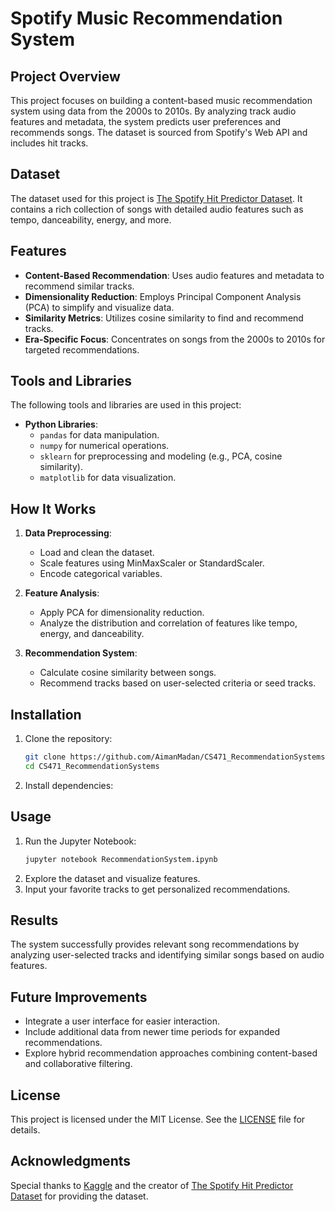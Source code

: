 
# Spotify Music Recommendation System

## Project Overview
This project focuses on building a content-based music recommendation system using data from the 2000s to 2010s. By analyzing track audio features and metadata, the system predicts user preferences and recommends songs. The dataset is sourced from Spotify's Web API and includes hit tracks.

## Dataset
The dataset used for this project is [The Spotify Hit Predictor Dataset](https://www.kaggle.com/datasets/theoverman/the-spotify-hit-predictor-dataset). It contains a rich collection of songs with detailed audio features such as tempo, danceability, energy, and more.

## Features
- **Content-Based Recommendation**: Uses audio features and metadata to recommend similar tracks.
- **Dimensionality Reduction**: Employs Principal Component Analysis (PCA) to simplify and visualize data.
- **Similarity Metrics**: Utilizes cosine similarity to find and recommend tracks.
- **Era-Specific Focus**: Concentrates on songs from the 2000s to 2010s for targeted recommendations.

## Tools and Libraries
The following tools and libraries are used in this project:
- **Python Libraries**:
  - `pandas` for data manipulation.
  - `numpy` for numerical operations.
  - `sklearn` for preprocessing and modeling (e.g., PCA, cosine similarity).
  - `matplotlib` for data visualization.
  

## How It Works
1. **Data Preprocessing**:
   - Load and clean the dataset.
   - Scale features using MinMaxScaler or StandardScaler.
   - Encode categorical variables.

2. **Feature Analysis**:
   - Apply PCA for dimensionality reduction.
   - Analyze the distribution and correlation of features like tempo, energy, and danceability.

3. **Recommendation System**:
   - Calculate cosine similarity between songs.
   - Recommend tracks based on user-selected criteria or seed tracks.


## Installation
1. Clone the repository:
   ```bash
   git clone https://github.com/AimanMadan/CS471_RecommendationSystems.git
   cd CS471_RecommendationSystems
   ```
2. Install dependencies:

## Usage
1. Run the Jupyter Notebook:
   ```bash
   jupyter notebook RecommendationSystem.ipynb
   ```
2. Explore the dataset and visualize features.
3. Input your favorite tracks to get personalized recommendations.

## Results
The system successfully provides relevant song recommendations by analyzing user-selected tracks and identifying similar songs based on audio features.

## Future Improvements
- Integrate a user interface for easier interaction.
- Include additional data from newer time periods for expanded recommendations.
- Explore hybrid recommendation approaches combining content-based and collaborative filtering.

## License
This project is licensed under the MIT License. See the [LICENSE](LICENSE) file for details.

## Acknowledgments
Special thanks to [Kaggle](https://www.kaggle.com/) and the creator of [The Spotify Hit Predictor Dataset](https://www.kaggle.com/datasets/theoverman/the-spotify-hit-predictor-dataset) for providing the dataset.


